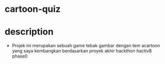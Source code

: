 # cartoon-quiz

# description
-   Projek ini merupakan sebuah game tebak gambar dengan tem acartoon yang saya kembangkan berdasarkan proyek akhir hackthon hactiv8 phase0